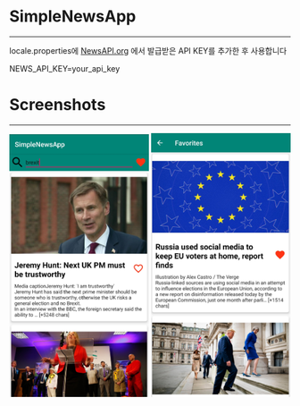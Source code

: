 # SimpleNewsApp
------------
locale.properties에
[NewsAPI.org](https://newsapi.org/) 에서 발급받은 API KEY를 추가한 후 사용합니다

NEWS_API_KEY=your_api_key

# Screenshots
------------
<div>
<img src="./image/search.jpeg" width="250px" />
  
<img src="./image/favorites.jpeg" width="250px" />
</div>  
